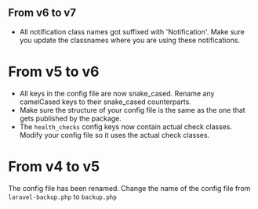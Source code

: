 ## From v6 to v7

- All notification class names got suffixed with 'Notification'. Make sure you update the classnames where you are using these notifications.

# From v5 to v6

- All keys in the config file are now snake_cased. Rename any camelCased keys to their snake_cased counterparts.
- Make sure the structure of your config file is the same as the one that gets published by the package.
- The `health_checks` config keys now contain actual check classes. Modify your config file so it uses the actual check classes.

# From v4 to v5

The config file has been renamed. Change the name of the config file from `laravel-backup.php` to `backup.php`




